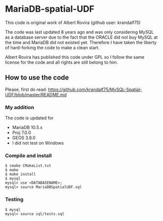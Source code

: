 # MariaDB-spatial-UDF

This code is original work of Albert Rovira (github user: krandalf75) 


The code was last updated 8 years ago and was only considering MySQL as a database server due to the fact that the ORACLE did not buy MySQL at the time and MariaDB did not existed yet. Therefore I have taken the liberty of hard-forking the code to make a clean start. 

Albert Rovira has published this code under GPL so I follow the same license for the code and all rights are still belong to him. 

## How to use the code

Please, first do read: https://github.com/krandalf75/MySQL-Spatial-UDF/blob/master/README.md

### My addition
The code is updated for
- MariaDB 10.5.x
- Proj 7.0.0
- GEOS 3.8.0
- I did not test on Windows

### Compile and install
```
$ cmake CMakeList.txt
$ make
$ make install
$ mysql
mysql> use <DATABASENAME>;
mysql> source MariaDBSpatialUDF.sql
```

### Testing
```
$ mysql
mysql> source sql/tests.sql
```
